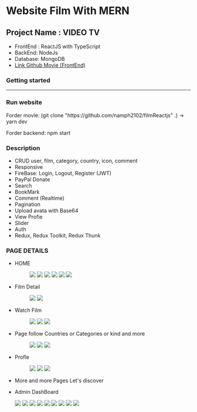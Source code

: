 # Website Film With MERN

## Project Name : VIDEO TV 

 - FrontEnd : ReactJS  with TypeScript
 - BackEnd: NodeJs
 - Database: MongoDB
 - [Link Github Movie (FrontEnd)](https://github.com/namph2102/filmReactjs) 
### Getting started
<hr>
<h3>Run website</h3>
<p>Forder movie: (git clone "https://github.com/namph2102/filmReactjs" .) -> yarn dev </p>
<p>Forder backend: npm start</p>

 ### Description
<ul>
  <li>CRUD user, film, category, country, icon, comment</li>
    <li>Responsive</li>
 <li>FireBase: Login, Logout, Register (JWT)</li>
 <li>PayPal Donate</li>
 <li>Search</li>
 <li>BookMark</li>
 <li>Comment (Realtime)</li>
  <li>Pagination</li>
 <li>Upload avata with Base64</li>
 <li>View Profie</li>
 <li>Slider</li>
  <li>Auth</li>
  <li>Redux, Redux Toolkit, Redux Thunk</li>

</ul>

### PAGE DETAILS
<ul>
    <li>
        <p>HOME</p>
        <figure>
        <img src="/readme/home.png"/>
        <img src="/readme/home1.png"/>
        <img src="/readme/home2.png"/>
        <img src="/readme/home3.png"/>
        <img src="/readme/home4.png"/>
        <img src="/readme/home5.png"/>
        </figure>
    </li>
    <li>
        <p>Film Detail</p>
        <figure>
             <img src="/readme/filmdetail.png"/>
                 <img src="/readme/filmdetail1.png"/>
        </figure>
    </li>
    <li>
        <p>Watch Film</p>
        <figure>
             <img src="/readme/sewwfilm.png"/>
            <img src="/readme/seefilm1.png"/>
             <img src="/readme/comment.png"/>
        </figure>
    </li>
      <li>
        <p>Page follow Countries or Categories or kind and more</p>
        <figure>
             <img src="/readme/showallfilm.png"/>
            <img src="/readme/seeall.png"/>
             <img src="/readme/pagecontry.png"/>
        </figure>
    </li>
    <li>
        <p>Profle</p>
        <figure>
             <img src="/readme/profile.png"/>
            <img src="/readme/profile2.png"/>
             <img src="/readme/profileq.png"/>
        </figure>
    </li>
    <li>
        More and more Pages Let's  discover 
    </li>
    <li>
     <p>Admin DashBoard</p>
        <img src="/readme/admin.png"/>
        <img src="/readme/admin1.png"/>
        <img src="/readme/admin2.png"/>
        <img src="/readme/admin3.png"/>
        <img src="/readme/admin4.png"/>
        <img src="/readme/admin5.png"/>
        <img src="/readme/admin6.png"/>
        <img src="/readme/admin7.png"/>
        <img src="/readme/admin8.png"/>
    </li>
</ul>



